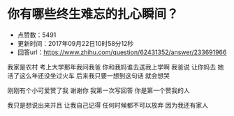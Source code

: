 # 你有哪些终生难忘的扎心瞬间？
- 点赞数：5491
- 更新时间：2017年09月22日10时58分12秒
- 回答url：https://www.zhihu.com/question/62431352/answer/233691966
<body>
 <p data-pid="Y1n3d8ln">我家是农村 考上大学那年我问我爸 你和我妈谁去送我上学啊 我爸说 让你妈去 她活了这么年还没坐过火车 后来我只要一想到这句话 就会想哭</p>
 <p data-pid="4b5_lz1E">刚刚有个小可爱赞了我 谢谢你 我第一次写回答 你是第一个赞我的人</p>
 <p data-pid="-XZYtDH2">我只是想说出来并且 让我自己记得 任何时候都不可以放弃 因为我还有家人</p>
</body>
